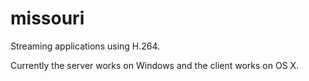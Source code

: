 missouri
========

Streaming applications using H.264.

Currently the server works on Windows and the client works on OS X.